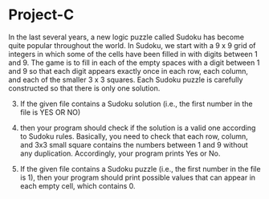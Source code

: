 # Project-C

In the last several years, a new logic puzzle called Sudoku has become quite popular
throughout the world. In Sudoku, we start with a 9 x 9 grid of integers in which some of
the cells have been filled in with digits between 1 and 9. The game is to fill in each of the
empty spaces with a digit between 1 and 9 so that each digit appears exactly once in each
row, each column, and each of the smaller 3 x 3 squares. Each Sudoku puzzle is carefully
constructed so that there is only one solution. 

3. If the given file contains a Sudoku solution (i.e., the first number in the file is YES OR NO) 

2. then your program should check if the solution is a valid one according to Sudoku
rules. Basically, you need to check that each row, column, and 3x3 small square
contains the numbers between 1 and 9 without any duplication. Accordingly, your
program prints Yes or No.

4. If the given file contains a Sudoku puzzle (i.e., the first number in the file is 1), then
your program should print possible values that can appear in each empty cell,
which contains 0.
